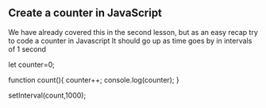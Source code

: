 ## Create a counter in JavaScript

We have already covered this in the second lesson, but as an easy recap try to code a counter in Javascript
It should go up as time goes by in intervals of 1 second

let counter=0;

function count(){
    counter++;
    console.log(counter);
}

setInterval(count,1000);